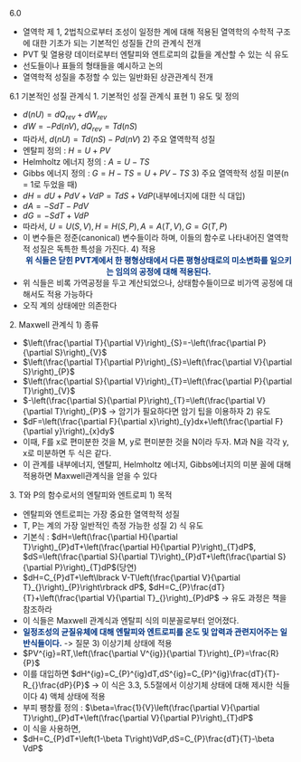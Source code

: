 6.0
- 열역학 제 1, 2법칙으로부터 조성이 일정한 계에 대해 적용된 열역학의 수학적 구조에 대한 기초가 되는 기본적인 성질들 간의 관계식 전개
- PVT 및 열용량 데이터로부터 엔탈피와 엔트로피의 값들을 계산할 수 있는 식 유도
- 선도들이나 표들의 형태들을 예시하고 논의
- 열역학적 성질을 추정할 수 있는 일반화된 상관관계식 전개

6.1 기본적인 성질 관계식
1\. 기본적인 성질 관계식 표현
1\) 유도 및 정의
- $d\left(nU\right)=dQ_{rev}+dW_{rev}$
- $dW=-Pd\left(nV\right)$, $dQ_{rev}=Td\left(nS\right)$
- 따라서, $d\left(nU\right)=Td\left(nS\right)-Pd\left(nV\right)$
2\) 주요 열역학적 성질
- 엔탈피 정의 : $H=U+PV$
- Helmholtz 에너지 정의 : $A=U-TS$
- Gibbs 에너지 정의 : $G=H-TS=U+PV-TS$
3\) 주요 열역학적 성질 미분(n = 1로 두었을 때)
- $dH=dU+PdV+VdP=TdS+VdP$(내부에너지에 대한 식 대입) 
- $dA=-SdT-PdV$
- $dG=-SdT+VdP$
- 따라서, $U=U\left(S,V\right),H=H\left(S,P\right),A=A\left(T,V_{}\right),G=G\left(T,P\right)$
- 이 변수들은 정준(canonical) 변수들이라 하며, 이들의 함수로 나타내어진 열역학적 성질은 독특한 특성을 가진다.
4\) 적용
<font color="#003380"><strong><center>위 식들은 닫힌 PVT계에서 한 평형상태에서 다른 평형상태로의 미소변화를 일으키는 임의의 공정에 대해 적용된다.</center></strong></font>
- 위 식들은 비록 가역공정을 두고 계산되었으나, 상태함수들이므로 비가역 공정에 대해서도 적용 가능하다
- 오직 계의 상태에만 의존한다

2\. Maxwell 관계식
1\) 종류
- $\left(\frac{\partial T}{\partial V}\right)_{S}=-\left(\frac{\partial P}{\partial S}\right)_{V}$
- $\left(\frac{\partial T}{\partial P}\right)_{S}=\left(\frac{\partial V}{\partial S}\right)_{P}$
- $\left(\frac{\partial S}{\partial V}\right)_{T}=\left(\frac{\partial P}{\partial T}\right)_{V}$
- $-\left(\frac{\partial S}{\partial P}\right)_{T}=\left(\frac{\partial V}{\partial T}\right)_{P}$ 
	-> 암기가 필요하다면 암기 팁을 이용하자
2\) 유도
- $dF=\left(\frac{\partial F}{\partial x}\right)_{y}dx+\left(\frac{\partial F}{\partial y}\right)_{x}dy$
- 이때, F를 x로 편미분한 것을 M, y로 편미분한 것을 N이라 두자. M과 N을 각각 y, x로 미분하면 두 식은 같다. 
- 이 관계를 내부에너지, 엔탈피, Helmholtz 에너지, Gibbs에너지의 미분 꼴에 대해 적용하면 Maxwell관계식을 얻을 수 있다

3\. T와 P의 함수로서의 엔탈피와 엔트로피
1\) 목적
- 엔탈피와 엔트로피는 가장 중요한 열역학적 성질
- T, P는 계의 가장 일반적인 측정 가능한 성질
2\) 식 유도
- 기본식 : $dH=\left(\frac{\partial H}{\partial T}\right)_{P}dT+\left(\frac{\partial H}{\partial P}\right)_{T}dP$, $dS=\left(\frac{\partial S}{\partial T}\right)_{P}dT+\left(\frac{\partial S}{\partial P}\right)_{T}dP$(당연)
- $dH=C_{P}dT+\left\lbrack V-T\left(\frac{\partial V}{\partial T}_{}\right)_{P}\right\rbrack dP$, $dH=C_{P}\frac{dT}{T}+\left(\frac{\partial V}{\partial T}_{}\right)_{P}dP$ -> 유도 과정은 책을 참조하라
- 이 식들은 Maxwell 관계식과 엔탈피 식의 미분꼴로부터 얻어졌다.
- <font color="#003380"><strong>일정조성의 균질유체에 대해 엔탈피와 엔트로피를 온도 및 압력과 관련지어주는 일반식들이다.</strong></font> -> 질문
3\) 이상기체 상태에 적용
- $PV^{ig}=RT,\left(\frac{\partial V^{ig}}{\partial T}\right)_{P}=\frac{R}{P}$
- 이를 대입하면 $dH^{ig}=C_{P}^{ig}dT,dS^{ig}=C_{P}^{ig}\frac{dT}{T}-R_{}\frac{dP}{P}$
	-> 이 식은 3.3, 5.5절에서 이상기체 상태에 대해 제시한 식들이다
4\) 액체 상태에 적용
- 부피 팽창률 정의 : $\beta=\frac{1}{V}\left(\frac{\partial V}{\partial T}\right)_{P}dT+\left(\frac{\partial V}{\partial P}\right)_{T}dP$ 
- 이 식을 사용하면, 
- $dH=C_{P}dT+\left(1-\beta T\right)VdP,dS=C_{P}\frac{dT}{T}-\beta VdP$ 